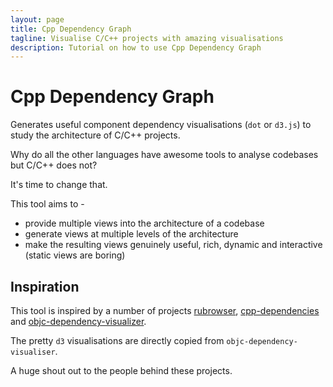 ```yaml
---
layout: page
title: Cpp Dependency Graph
tagline: Visualise C/C++ projects with amazing visualisations
description: Tutorial on how to use Cpp Dependency Graph
---
```


# Cpp Dependency Graph

Generates useful component dependency visualisations (`dot` or `d3.js`) to study the architecture of C/C++ projects.

Why do all the other languages have awesome tools to analyse codebases but C/C++ does not?

It's time to change that.

This tool aims to -

- provide multiple views into the architecture of a codebase
- generate views at multiple levels of the architecture
- make the resulting views genuinely useful, rich, dynamic and interactive (static views are boring)

## Inspiration

This tool is inspired by a number of projects [rubrowser](http://www.emadelsaid.com/rubrowser/), [cpp-dependencies](https://github.com/tomtom-international/cpp-dependencies) and [objc-dependency-visualizer](https://github.com/PaulTaykalo/objc-dependency-visualizer).

The pretty `d3` visualisations are directly copied from `objc-dependency-visualiser`.

A huge shout out to the people behind these projects.
